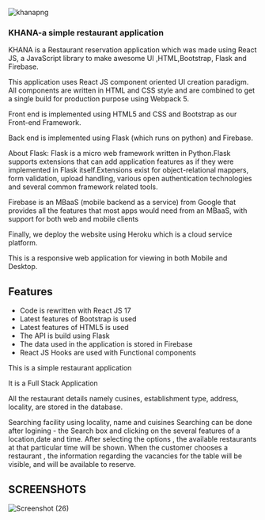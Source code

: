 ![khanapng](https://user-images.githubusercontent.com/92255903/146668691-e161d24e-3b02-4dea-b6a7-2be48b7c8091.png)

### KHANA-a simple restaurant application
KHANA is a Restaurant reservation application which was made using React JS, a JavaScript library to make awesome UI ,HTML,Bootstrap, Flask and Firebase.

This application uses React JS component oriented UI creation paradigm. All components are written in HTML and CSS style and are combined to get a single build for production purpose using Webpack 5.

Front end is implemented using HTML5 and CSS and Bootstrap as our Front-end Framework.


Back end is implemented using Flask (which runs on python) and Firebase.

About Flask:
Flask is a micro web framework written in Python.Flask supports extensions that can add application features as if they were implemented in Flask itself.Extensions exist for object-relational mappers, form validation, upload handling, various open authentication technologies and several common framework related tools.


Firebase is an MBaaS (mobile backend as a service) from Google that provides all the features that most apps would need from an MBaaS, with support for both web and mobile clients

Finally, we deploy the website using Heroku which is a cloud service platform.


This is a responsive web application for viewing in both Mobile and Desktop.
## Features

   <ul>
	<li>Code is rewritten with React JS 17</li> 
	<li>Latest features of Bootstrap is used</li>
	<li>Latest features of HTML5 is used</li>
	<li>The API is build using Flask</li> 
   	<li>The data used in the application is stored in Firebase</li>
   	<li>React JS Hooks are used with Functional components</li>
	</ul>
  


   This is a simple restaurant application
   
   It is a Full Stack Application

   All the restaurant details namely cusines, establishment type, address, locality, are stored in the database.


  Searching facility using locality, name and cuisines
  Searching can be done after logining  - the Search box and clicking on the several features of a location,date and time.
	After selecting the options , the available restaurants at that particular time will be shown.
	When the customer chooses a restaurant , the information regarding the vacancies for the table will be visible, and will be available to reserve.
  
  ## SCREENSHOTS
   ![Screenshot (26)](https://user-images.githubusercontent.com/92255903/146674297-3bf725b7-c675-4723-acd4-3bd51e9d3e37.png)
   
